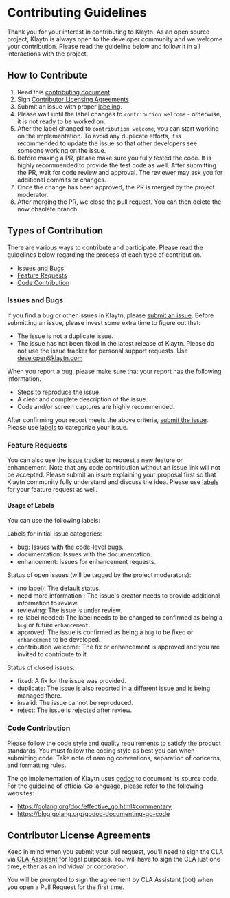 # Contributing Guidelines

Thank you for your interest in contributing to Klaytn. As an open source project, Klaytn is always open to the developer community and we welcome your contribution. Please read the guideline below and follow it in all interactions with the project.

## How to Contribute

1. Read this [contributing document](./CONTRIBUTING.md)
2. Sign [Contributor Licensing Agreements](#contributor-license-agreements)
3. Submit an issue with proper [labeling](#usage-of-labels).
4. Please wait until the label changes to `contribution welcome` - otherwise, it is not ready to be worked on.
5. After the label changed to `contribution welcome`, you can start working on the implementation. To avoid any duplicate efforts, it is recommended to update the issue so that other developers see someone working on the issue.
6. Before making a PR, please make sure you fully tested the code. It is highly recommended to provide the test code as well. After submitting the PR, wait for code review and approval. The reviewer may ask you for additional commits or changes.
7. Once the change has been approved, the PR is merged by the project moderator.
8. After merging the PR, we close the pull request. You can then delete the now obsolete branch.

## Types of Contribution
There are various ways to contribute and participate. Please read the guidelines below regarding the process of each type of contribution.

-   [Issues and Bugs](#issues-and-bugs)
-   [Feature Requests](#feature-requests)
-   [Code Contribution](#contribute-code)

### Issues and Bugs

If you find a bug or other issues in Klaytn, please [submit an issue](https://github.com/klaytn/klaytn/issues). Before submitting an issue, please invest some extra time to figure out that:

- The issue is not a duplicate issue.
- The issue has not been fixed in the latest release of Klaytn.
Please do not use the issue tracker for personal support requests. Use developer@klaytn.com

When you report a bug, please make sure that your report has the following information.
- Steps to reproduce the issue.
- A clear and complete description of the issue.
- Code and/or screen captures are highly recommended.

After confirming your report meets the above criteria, [submit the issue](https://github.com/klaytn/klaytn/issues). Please use [labels](#usage-of-labels) to categorize your issue.

### Feature Requests

You can also use the [issue tracker](https://github.com/klaytn/klaytn/issues) to request a new feature or enhancement. Note that any code contribution without an issue link will not be accepted. Please submit an issue explaining your proposal first so that Klaytn community fully understand and discuss the idea. Please use [labels](#usage-of-labels) for your feature request as well.

#### Usage of Labels

You can use the following labels:

Labels for initial issue categories:

- bug: Issues with the code-level bugs.
- documentation: Issues with the documentation.
- enhancement: Issues for enhancement requests.

Status of open issues (will be tagged by the project moderators):

- (no label): The default status.
- need more information : The issue's creator needs to provide additional information to review.
- reviewing: The issue is under review.
- re-label needed: The label needs to be changed to confirmed as being a `bug` or future `enhancement`.
- approved: The issue is confirmed as being a `bug` to be fixed or `enhancement` to be developed.
- contribution welcome: The fix or enhancement is approved and you are invited to contribute to it.

Status of closed issues:

- fixed: A fix for the issue was provided.
- duplicate: The issue is also reported in a different issue and is being managed there.
- invalid: The issue cannot be reproduced.
- reject: The issue is rejected after review.

### Code Contribution

Please follow the code style and quality requirements to satisfy the product standards. You must follow the coding style as best you can when submitting code. Take note of naming conventions, separation of concerns, and formatting rules.

The go implementation of Klaytn uses [godoc](https://godoc.org/golang.org/x/tools/cmd/godoc)
to document its source code. For the guideline of official Go language, please
refer to the following websites:
- https://golang.org/doc/effective_go.html#commentary
- https://blog.golang.org/godoc-documenting-go-code

## Contributor License Agreements

Keep in mind when you submit your pull request, you'll need to sign the CLA via [CLA-Assistant](https://cla-assistant.io/klaytn/klaytn) for legal purposes. You will have to sign the CLA just one time, either as an individual or corporation.

You will be prompted to sign the agreement by CLA Assistant (bot) when you open a Pull Request for the first time.
